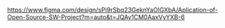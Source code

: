 https://www.figma.com/design/sPi9rSbq23GeknYaOIGXbA/Aplication-of-Open-Source-SW-Project?m=auto&t=JQAy1CM0AaxVyYXB-6

